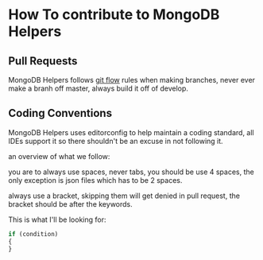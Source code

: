 # How To contribute to MongoDB Helpers

## Pull Requests

MongoDB Helpers follows [git flow](https://danielkummer.github.io/git-flow-cheatsheet/) rules when making branches, 
never ever make a branh off master, always build it off of develop.

## Coding Conventions

MongoDB Helpers uses editorconfig to help maintain a coding standard, all IDEs support it so there shouldn't be an excuse in not following it.

an overview of what we follow:

you are to always use spaces, never tabs, you should be use 4 spaces, the only exception is json files which has to be 2 spaces.

always use a bracket, skipping them will get denied in pull request, the bracket should be after the keywords.

This is what I'll be looking for:

```php
if (condition)
{
}
```
